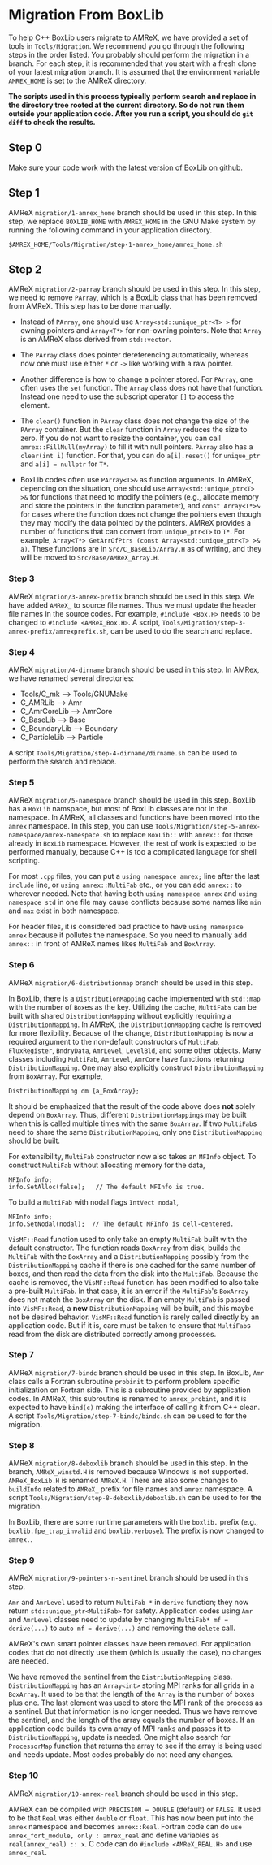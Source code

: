 
# Migration From BoxLib

To help C++ BoxLib users migrate to AMReX, we have provided a set of
tools in `Tools/Migration`.  We recommend you go through the following
steps in the order listed.  You probably should perform the migration
in a branch.  For each step, it is recommended that you start with a
fresh clone of your latest migration branch.  It is assumed that the
environment variable `AMREX_HOME` is set to the AMReX directory.

**The scripts used in this process typically perform search and
  replace in the directory tree rooted at the current directory.  So
  do not run them outside your application code.  After you run a
  script, you should do `git diff` to check the results.**

## Step 0

Make sure your code work with the [latest version of BoxLib on
github](https://github.com/BoxLib-Codes/BoxLib). 

## Step 1

AMReX `migration/1-amrex_home` branch should be used in this step.  In
this step, we replace `BOXLIB_HOME` with `AMREX_HOME` in the GNU Make
system by running the following command in your application directory.

    $AMREX_HOME/Tools/Migration/step-1-amrex_home/amrex_home.sh

## Step 2

AMReX `migration/2-parray` branch should be used in this step.  In
this step, we need to remove `PArray`, which is a BoxLib class that
has been removed from AMReX.  This step has to be done manually.

* Instead of `PArray`, one should use `Array<std::unique_ptr<T> >` for
  owning pointers and `Array<T*>` for non-owning pointers.  Note that
  `Array` is an AMReX class derived from `std::vector`.

* The `PArray` class does pointer dereferencing automatically, whereas
  now one must use either `*` or `->` like working with a raw pointer.

* Another difference is how to change a pointer stored.  For `PArray`,
  one often uses the `set` function.  The `Array` class does not have
  that function.  Instead one need to use the subscript operator `[]`
  to access the element.

* The `clear()` function in `PArray` class does not change the size of
  the `PArray` container.  But the `clear` function in `Array` reduces
  the size to zero.  If you do not want to resize the container, you
  can call `amrex::FillNull(myArray)` to fill it with null pointers.
  `PArray` also has a `clear(int i)` function.  For that, you can do
  `a[i].reset()` for `unique_ptr` and `a[i] = nullptr` for `T*`.

* BoxLib codes often use `PArray<T>&` as function arguments.  In
  AMReX, depending on the situation, one should use
  `Array<std::unique_ptr<T> >&` for functions that need to modify the
  pointers (e.g., allocate memory and store the pointers in the
  function parameter), and `const Array<T*>&` for cases where the
  function does not change the pointers even though they may modify
  the data pointed by the pointers.  AMReX provides a number of
  functions that can convert from `unique_ptr<T>` to `T*`.   For
  example, 
  `Array<T*> GetArrOfPtrs (const Array<std::unique_ptr<T> >& a)`.
  These functions are in `Src/C_BaseLib/Array.H` as of writing,
  and they will be moved to `Src/Base/AMReX_Array.H`.

### Step 3

AMReX `migration/3-amrex-prefix` branch should be used in this step.
We have added `AMReX_` to source file names.  Thus we must update the
header file names in the source codes.  For example, `#include
<Box.H>` needs to be changed to `#include <AMReX_Box.H>`.  A script,
`Tools/Migration/step-3-amrex-prefix/amrexprefix.sh`, can be used to
do the search and replace.

### Step 4

AMReX `migration/4-dirname` branch should be used in this step.  In
AMRex, we have renamed several directories:

* Tools/C_mk --> Tools/GNUMake
* C_AMRLib --> Amr
* C_AmrCoreLib --> AmrCore
* C_BaseLib --> Base
* C_BoundaryLib --> Boundary
* C_ParticleLib --> Particle

A script `Tools/Migration/step-4-dirname/dirname.sh` can be used to
perform the search and replace.

### Step 5

AMReX `migration/5-namespace` branch should be used in this step.
BoxLib has a `BoxLib` namspace, but most of BoxLib classes are not in
the namespace.  In AMReX, all classes and functions have been moved
into the `amrex` namespace.  In this step, you can use
`Tools/Migration/step-5-amrex-namespace/amrex-namespace.sh` to replace
`BoxLib::` with `amrex::` for those already in `BoxLib` namespace.
However, the rest of work is expected to be performed manually,
because C++ is too a complicated language for shell scripting.  

For most `.cpp` files, you can put a `using namespace amrex;` line
after the last `include` line, or `using amrex::MultiFab` etc., or you
can add `amrex::` to wherever needed.  Note that having both `using
namespace amrex` and `using namespace std` in one file may cause
conflicts because some names like `min` and `max` exist in both
namespace. 

For header files, it is considered bad practice to have `using
namespace amrex` because it pollutes the namespace.  So you need to
manually add `amrex::` in front of AMReX names likes `MultiFab` and
`BoxArray`.

### Step 6

AMReX `migration/6-distributionmap` branch should be used in this step. 

In BoxLib, there is a `DistributionMapping` cache implemented with
`std::map` with the number of `Box`es as the key.  Utilizing the
cache, `MultiFab`s can be built with shared `DistributionMapping`
without explicitly requiring a `DistributionMapping`.  In AMReX, the
`DistributionMapping` cache is removed for more flexibility.  Because
of the change, `DistributionMapping` is now a required argument to the
non-default constructors of `MultiFab`, `FluxRegister`, `BndryData`,
`AmrLevel`, `LevelBld`, and some other objects.  Many classes
including `MultiFab`, `AmrLevel`, `AmrCore` have functions returning
`DistributionMapping`.  One may also explicitly construct
`DistributionMapping` from `BoxArray`.  For example,

    DistributionMapping dm {a_BoxArray};

It should be emphasized that the result of the code above does **not**
solely depend on `BoxArray`.  Thus, different `DistributionMapping`s
may be built when this is called multiple times with the same
`BoxArray`.  If two `MultiFab`s need to share the same
`DistributionMapping`, only one `DistributionMapping` should be built.

For extensibility, `MultiFab` constructor now also takes an `MFInfo`
object.  To construct `MultiFab` without allocating memory for the
data,

    MFInfo info;
    info.SetAlloc(false);   // The default MFInfo is true.

To build a `MultiFab` with nodal flags `IntVect nodal`,

    MFInfo info;
    info.SetNodal(nodal);  // The default MFInfo is cell-centered.

`VisMF::Read` function used to only take an empty `MultiFab` built
with the default constructor.  The function reads `BoxArray` from
disk, builds the `MultiFab` with the `BoxArray` and a
`DistributionMapping` possibly from the `DistributionMapping` cache if
there is one cached for the same number of boxes, and then read the
data from the disk into the `MultiFab`.  Because the cache is removed,
the `VisMF::Read` function has been modified to also take a pre-built
`MultiFab`.  In that case, it is an error if the `MultiFab`'s
`BoxArray` does not match the `BoxArray` on the disk.  If an empty
`MultiFab` is passed into `VisMF::Read`, a **new**
`DistributionMapping` will be built, and this maybe not be desired
behavior.  `VisMF::Read` function is rarely called directly by an
application code.  But if it is, care must be taken to ensure that
`MultiFab`s read from the disk are distributed correctly among
processes.

### Step 7

AMReX `migration/7-bindc` branch should be used in this step.  In
BoxLib, `Amr` class calls a Fortran subroutine `probinit` to perform
problem specific initialization on Fortran side.  This is a subroutine
provided by application codes.  In AMReX, this subroutine is renamed
to `amrex_probint`, and it is expected to have `bind(c)` making the
interface of calling it from C++ clean.  A script
`Tools/Migration/step-7-bindc/bindc.sh` can be used to for the
migration.

### Step 8

AMReX `migration/8-deboxlib` branch should be used in this step.  In
the branch, `AMReX_winstd.H` is removed because Windows is not
supported.  `AMReX_BoxLib.H` is renamed `AMReX.H`.  There are also
some changes to `buildInfo` related to `AMReX_` prefix for file names
and `amrex` namespace.  A script
`Tools/Migration/step-8-deboxlib/deboxlib.sh` can be used to for the
migration.

In BoxLib, there are some runtime parameters with the `boxlib.` prefix
(e.g., `boxlib.fpe_trap_invalid` and `boxlib.verbose`).  The prefix is
now changed to `amrex.`.

### Step 9

AMReX `migration/9-pointers-n-sentinel` branch should be used in this
step.

`Amr` and `AmrLevel` used to return `MultiFab *` in `derive`
function; they now return `std::unique_ptr<MultiFab>` for safety.
Application codes using `Amr` and `AmrLevel` classes need to update by
changing `MultiFab* mf = derive(...)` to `auto mf = derive(...)` and
removing the `delete` call.

AMReX's own smart pointer classes have been removed.  For application
codes that do not directly use them (which is usually the case), no
changes are needed.

We have removed the sentinel from the `DistributionMapping` class.
`DistributionMapping` has an `Array<int>` storing MPI ranks for all
grids in a `BoxArray`.  It used to be that the length of the `Array`
is the number of boxes plus one.  The last element was used to store
the MPI rank of the process as a sentinel.  But that information is no
longer needed.  Thus we have remove the sentinel, and the length of
the array equals the number of boxes.  If an application code builds
its own array of MPI ranks and passes it to `DistributionMapping`,
update is needed.  One might also search for `ProcessorMap` function
that returns the array to see if the array is being used and needs
update.  Most codes probably do not need any changes.


### Step 10

AMReX `migration/10-amrex-real` branch should be used in this step.

AMReX can be compiled with `PRECISION = DOUBLE` (default) or `FALSE`.
It used to be that `Real` was either `double` or `float`.  This has
now been put into the `amrex` namespace and becomes `amrex::Real`.
Fortran code can do `use amrex_fort_module, only : amrex_real` and
define variables as `real(amrex_real) :: x`.  C code can do `#include
<AMReX_REAL.H>` and use `amrex_real`.

